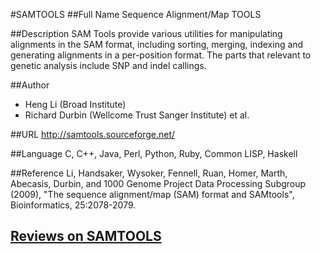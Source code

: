 #SAMTOOLS
##Full Name
Sequence Alignment/Map TOOLS

##Description
SAM Tools provide various utilities for manipulating alignments in the SAM format, including sorting, merging, indexing and generating alignments in a per-position format. The parts that relevant to genetic analysis include SNP and indel callings.

##Author
* Heng Li (Broad Institute)
* Richard Durbin (Wellcome Trust Sanger Institute) et al.

##URL
http://samtools.sourceforge.net/

##Language
C, C++, Java, Perl, Python, Ruby, Common LISP, Haskell

##Reference
Li, Handsaker, Wysoker, Fennell, Ruan, Homer, Marth, Abecasis, Durbin, and 1000 Genome Project Data Processing Subgroup (2009), "The sequence alignment/map (SAM) format and SAMtools", Bioinformatics, 25:2078-2079.


## [Reviews on SAMTOOLS](https://github.com/gaow/genetic-analysis-software/issues/493)